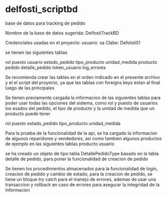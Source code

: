 # delfosti_scriptbd
base de datos para tracking de pedido

Nombre de la base de datos sugerida: DelfostiTrackBD

Credenciales usadas en el proyecto:
usuario: sa
Clabe: Defolsti01

se tienen las siguientes tablas

rol
puesto
usuario
estado_pedido
tipo_producto
unidad_medida
producto
pedido
detalle_pedido
token_usuario
log_errores



Se recomienda crear las tablas en el orden indicado en el presente archivo y el el script del proyecto, ya que las tablas con foreigns keys estan al final 
luego de las principales


Se tienen previamente cargada la informacion de las siguientes tablas para poder usar todas las opciones del sistema, como rol y puesto de usuarios
los esados del pedido, el tipo de producto y la unidad de medida que un producto puede tener

rol
puesto
estado_pedido
tipo_producto
unidad_medida

Para la prueba de la funcionalidad de la api, se ha cargado la informacion de algunos reparidores y vendedores, asi como tambien algunos productos de ejemplo
en las siguientes tablas
producto
usuario


se ha creado un objeto de tipo tabla DetallePedidoType basado en la tabla detalle de pedido, para poner la funcionalidad de creacion de pedido 


Se tienen los procedimientos almacenados para la funcionalidad de login, creacion de pedido y cambio de estado, para la creacion de pedido, se tiene un 
bloque try catch para el manejo de errores, ademas de usar una transaccion y rollback en caso de errores para asegurar la integridad de la informacion
